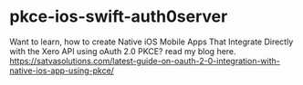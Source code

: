 # pkce-ios-swift-auth0server

Want to learn, how to create Native iOS Mobile Apps That Integrate Directly with the Xero API using oAuth 2.0 PKCE? read my blog here.  https://satvasolutions.com/latest-guide-on-oauth-2-0-integration-with-native-ios-app-using-pkce/



